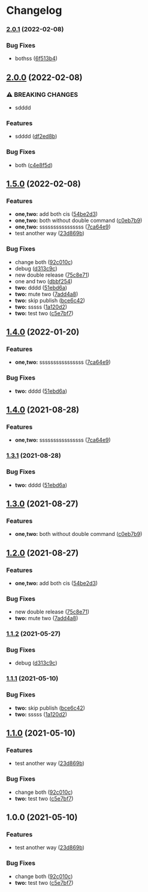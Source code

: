 # Changelog

### [2.0.1](https://github.com/hugomrdias/mono-release/compare/two-v2.0.0...two-v2.0.1) (2022-02-08)


### Bug Fixes

* bothss ([6f513b4](https://github.com/hugomrdias/mono-release/commit/6f513b48a6558a853b0e344aa74d9a526af81ea3))

## [2.0.0](https://github.com/hugomrdias/mono-release/compare/two-v1.5.0...two-v2.0.0) (2022-02-08)


### ⚠ BREAKING CHANGES

* sdddd

### Features

* sdddd ([df2ed8b](https://github.com/hugomrdias/mono-release/commit/df2ed8b6e987aecb2996c0a27d2dd57432879c65))


### Bug Fixes

* both ([c4e8f5d](https://github.com/hugomrdias/mono-release/commit/c4e8f5d4cf2bdea92f7e9f3d20088a8fe5f2561d))

## [1.5.0](https://github.com/hugomrdias/mono-release/compare/two-v1.4.0...two-v1.5.0) (2022-02-08)


### Features

* **one,two:** add both cis ([54be2d3](https://github.com/hugomrdias/mono-release/commit/54be2d30c5a4fd1825182273d21f57275b2a5d15))
* **one,two:** both without double command ([c0eb7b9](https://github.com/hugomrdias/mono-release/commit/c0eb7b91e8a4a95f41de9e06cff3dd1911feb72b))
* **one,two:** ssssssssssssssss ([7ca64e9](https://github.com/hugomrdias/mono-release/commit/7ca64e9b5226a729e377c59136c102377d471c64))
* test another way ([23d869b](https://github.com/hugomrdias/mono-release/commit/23d869b250a4e1f214e0a4471199f78a3a0919eb))


### Bug Fixes

* change both ([92c010c](https://github.com/hugomrdias/mono-release/commit/92c010cf5455f877d4bc4b268008603a585fecc9))
* debug ([d313c9c](https://github.com/hugomrdias/mono-release/commit/d313c9ca97c850d755ba9d00aa50028d24a32b87))
* new double release ([75c8e71](https://github.com/hugomrdias/mono-release/commit/75c8e71f6cf7de4cb3db7b1286e8777b07c8ce50))
* one and two ([dbbf254](https://github.com/hugomrdias/mono-release/commit/dbbf25432eb3e974fc84740e359ff7ea354f0405))
* **two:** dddd ([51ebd6a](https://github.com/hugomrdias/mono-release/commit/51ebd6a3ece73e950fb93568b34fbbdc408007a9))
* **two:** mute two ([7add4a8](https://github.com/hugomrdias/mono-release/commit/7add4a8f376d067bfa51163c95640bba90b823b5))
* **two:** skip publish ([bce6c42](https://github.com/hugomrdias/mono-release/commit/bce6c42988041e95c30718f34f15a8e5e55ecbea))
* **two:** sssss ([1a120d2](https://github.com/hugomrdias/mono-release/commit/1a120d2382581a5d0604905f156c5eef3ec47a8f))
* **two:** test two ([c5e7bf7](https://github.com/hugomrdias/mono-release/commit/c5e7bf78a727751ee39eecd29b3c4c3a296b734c))

## [1.4.0](https://github.com/hugomrdias/mono-release/compare/two-v1.3.0...two-v1.4.0) (2022-01-20)


### Features

* **one,two:** ssssssssssssssss ([7ca64e9](https://github.com/hugomrdias/mono-release/commit/7ca64e9b5226a729e377c59136c102377d471c64))


### Bug Fixes

* **two:** dddd ([51ebd6a](https://github.com/hugomrdias/mono-release/commit/51ebd6a3ece73e950fb93568b34fbbdc408007a9))

## [1.4.0](https://www.github.com/hugomrdias/mono-release/compare/two-v1.3.1...two-v1.4.0) (2021-08-28)


### Features

* **one,two:** ssssssssssssssss ([7ca64e9](https://www.github.com/hugomrdias/mono-release/commit/7ca64e9b5226a729e377c59136c102377d471c64))

### [1.3.1](https://www.github.com/hugomrdias/mono-release/compare/two-v1.3.0...two-v1.3.1) (2021-08-28)


### Bug Fixes

* **two:** dddd ([51ebd6a](https://www.github.com/hugomrdias/mono-release/commit/51ebd6a3ece73e950fb93568b34fbbdc408007a9))

## [1.3.0](https://www.github.com/hugomrdias/mono-release/compare/two-v1.2.0...two-v1.3.0) (2021-08-27)


### Features

* **one,two:** both without double command ([c0eb7b9](https://www.github.com/hugomrdias/mono-release/commit/c0eb7b91e8a4a95f41de9e06cff3dd1911feb72b))

## [1.2.0](https://www.github.com/hugomrdias/mono-release/compare/two-v1.1.2...two-v1.2.0) (2021-08-27)


### Features

* **one,two:** add both cis ([54be2d3](https://www.github.com/hugomrdias/mono-release/commit/54be2d30c5a4fd1825182273d21f57275b2a5d15))


### Bug Fixes

* new double release ([75c8e71](https://www.github.com/hugomrdias/mono-release/commit/75c8e71f6cf7de4cb3db7b1286e8777b07c8ce50))
* **two:** mute two ([7add4a8](https://www.github.com/hugomrdias/mono-release/commit/7add4a8f376d067bfa51163c95640bba90b823b5))

### [1.1.2](https://www.github.com/hugomrdias/mono-release/compare/two-v1.1.1...two-v1.1.2) (2021-05-27)


### Bug Fixes

* debug ([d313c9c](https://www.github.com/hugomrdias/mono-release/commit/d313c9ca97c850d755ba9d00aa50028d24a32b87))

### [1.1.1](https://www.github.com/hugomrdias/mono-release/compare/two-v1.1.0...two-v1.1.1) (2021-05-10)


### Bug Fixes

* **two:** skip publish ([bce6c42](https://www.github.com/hugomrdias/mono-release/commit/bce6c42988041e95c30718f34f15a8e5e55ecbea))
* **two:** sssss ([1a120d2](https://www.github.com/hugomrdias/mono-release/commit/1a120d2382581a5d0604905f156c5eef3ec47a8f))

## [1.1.0](https://www.github.com/hugomrdias/mono-release/compare/two-v1.0.0...two-v1.1.0) (2021-05-10)


### Features

* test another way ([23d869b](https://www.github.com/hugomrdias/mono-release/commit/23d869b250a4e1f214e0a4471199f78a3a0919eb))


### Bug Fixes

* change both ([92c010c](https://www.github.com/hugomrdias/mono-release/commit/92c010cf5455f877d4bc4b268008603a585fecc9))
* **two:** test two ([c5e7bf7](https://www.github.com/hugomrdias/mono-release/commit/c5e7bf78a727751ee39eecd29b3c4c3a296b734c))

## 1.0.0 (2021-05-10)


### Features

* test another way ([23d869b](https://www.github.com/hugomrdias/mono-release/commit/23d869b250a4e1f214e0a4471199f78a3a0919eb))


### Bug Fixes

* change both ([92c010c](https://www.github.com/hugomrdias/mono-release/commit/92c010cf5455f877d4bc4b268008603a585fecc9))
* **two:** test two ([c5e7bf7](https://www.github.com/hugomrdias/mono-release/commit/c5e7bf78a727751ee39eecd29b3c4c3a296b734c))

